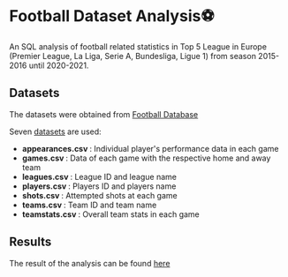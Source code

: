 # Football Dataset Analysis⚽
An SQL analysis of football related statistics in Top 5 League in Europe (Premier League, La Liga, Serie A, Bundesliga, Ligue 1) from season 2015-2016 until 2020-2021.

## Datasets
The datasets were obtained from [Football Database](https://www.kaggle.com/datasets/technika148/football-database/data)

Seven [datasets](./datasets) are used:
- <strong> appearances.csv </strong>: Individual player's performance data in each game
- <strong> games.csv </strong>: Data of each game with the respective home and away team
- <strong> leagues.csv </strong>: League ID and league name
- <strong> players.csv </strong>: Players ID and players name
- <strong> shots.csv </strong>: Attempted shots at each game
- <strong> teams.csv </strong>: Team ID and team name
- <strong> teamstats.csv </strong>: Overall team stats in each game
 
## Results
The result of the analysis can be found [here](./football.md)